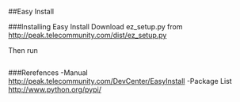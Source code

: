 
##Easy Install

###Installing Easy Install
Download ez_setup.py from
http://peak.telecommunity.com/dist/ez_setup.py

Then run
```python
 ```
###Rerefences
-Manual
http://peak.telecommunity.com/DevCenter/EasyInstall
-Package List
http://www.python.org/pypi/






